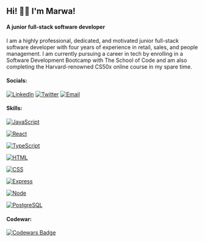 ## Hi! 👋🏼   I'm Marwa! 
#### A junior full-stack software developer 


I am a highly professional, dedicated, and motivated junior full-stack software developer with four years of experience in retail, sales, and people management. I am currently pursuing a career in tech by enrolling in a Software Development Bootcamp with The School of Code and am also completing the Harvard-renowned CS50x online course in my spare time. 


#### Socials:  

[![LinkedIn](https://img.shields.io/badge/-LinkedIn-blue.svg?style=flat&logo=linkedin&colorB=blue)](https://www.linkedin.com/in/marwa-dawood)     [![Twitter](https://img.shields.io/badge/-Twitter-1ca0f1.svg?style=flat&logo=twitter&colorB=1ca0f1)](https://twitter.com/Marwa__Dawood)    [![Email](https://img.shields.io/badge/-Email-blue.svg?style=flat&logo=gmail&colorB=blue)](mailto:marwa.dawood@hotmail.com) 


#### Skills: 

[![JavaScript](https://img.shields.io/badge/-JavaScript-black.svg?style=plastic&size=3x&logo=javascript&colorB=white)](https://developer.mozilla.org/en-US/docs/Web/JavaScript)

[![React](https://img.shields.io/badge/-React-black.svg?style=plastic&size=3x&logo=react&colorB=white)](https://reactjs.org/)


[![TypeScript](https://img.shields.io/badge/-TypeScript-black.svg?style=plastic&size=3x&logo=typescript&colorB=white)](https://www.typescriptlang.org/)

[![HTML](https://img.shields.io/badge/-HTML-black.svg?style=plastic&size=3x&logo=html5&colorB=white)](https://developer.mozilla.org/en-US/docs/Web/HTML) 

[![CSS](https://img.shields.io/badge/-CSS-black.svg?style=plastic&size=3x&logo=css3&colorB=white)](https://developer.mozilla.org/en-US/docs/Web/CSS) 

[![Express](https://img.shields.io/badge/-Express-black.svg?style=plastic&size=3x&logo=node.js&colorB=white)](https://expressjs.com/)

[![Node](https://img.shields.io/badge/-Node-black.svg?style=plastic&size=3x&logo=node.js&colorB=white)](https://nodejs.org/) 

[![PostgreSQL](https://img.shields.io/badge/-PostgreSQL-black.svg?style=plastic&size=3x&logo=postgresql&colorB=white)](https://www.postgresql.org/)


#### Codewar:

[![Codewars Badge](https://www.codewars.com/users/Marwa%20Dawood/badges/large)](https://www.codewars.com/users/Marwa%20Dawood)









<!--
**MarwaDawood/MarwaDawood** is a ✨ _special_ ✨ repository because its `README.md` (this file) appears on your GitHub profile.

Here are some ideas to get you started:

- 🔭 I’m currently working on ...
- 🌱 I’m currently learning coding with the School of Code 
- 👯 I’m looking to collaborate on ...
- 🤔 I’m looking for help with ...
- 💬 Ask me about ...
- 📫 How to reach me: ...
- ⚡ Fun fact: ...
-->

